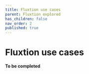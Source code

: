 ```yaml
---
title: Fluxtion use cases
parent: Fluxtion explored
has_children: false
nav_order: 2
published: true
---
```



# Fluxtion use cases

**To be completed**